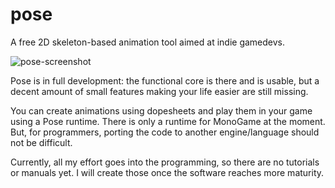 # pose
A free 2D skeleton-based animation tool aimed at indie gamedevs.

![pose-screenshot](https://github.com/thomasvt/pose/blob/main/Manual/Pose-screenshot.png)

Pose is in full development: the functional core is there and is usable, but a decent amount of small features making your life easier are still missing.

You can create animations using dopesheets and play them in your game using a Pose runtime. There is only a runtime for MonoGame at the moment. But, for programmers, porting the code to another engine/language should not be difficult.

Currently, all my effort goes into the programming, so there are no tutorials or manuals yet. I will create those once the software reaches more maturity.
